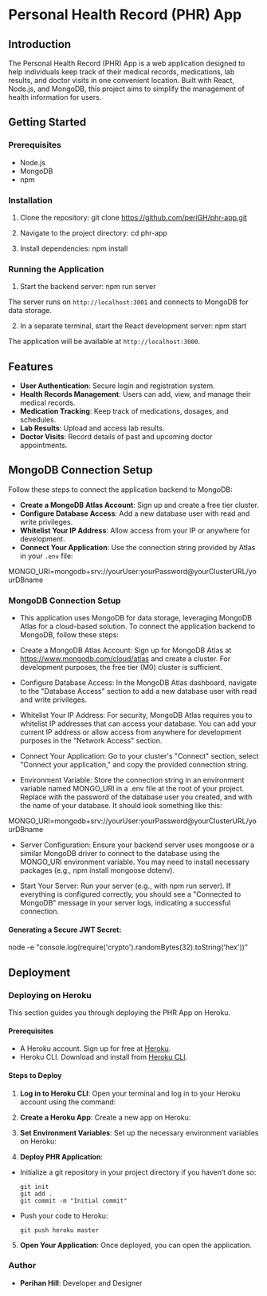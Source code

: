 # Personal Health Record (PHR) App

## Introduction
The Personal Health Record (PHR) App is a web application designed to help individuals keep track of their medical records, medications, lab results, and doctor visits in one convenient location. Built with React, Node.js, and MongoDB, this project aims to simplify the management of health information for users.

## Getting Started

### Prerequisites
- Node.js
- MongoDB
- npm

### Installation
1. Clone the repository:
git clone https://github.com/periGH/phr-app.git

2. Navigate to the project directory:
cd phr-app

3. Install dependencies:
npm install 

### Running the Application
1. Start the backend server:
npm run server

The server runs on `http://localhost:3001` and connects to MongoDB for data storage.

2. In a separate terminal, start the React development server:
npm start

The application will be available at `http://localhost:3000`.

## Features
- **User Authentication**: Secure login and registration system.
- **Health Records Management**: Users can add, view, and manage their medical records.
- **Medication Tracking**: Keep track of medications, dosages, and schedules.
- **Lab Results**: Upload and access lab results.
- **Doctor Visits**: Record details of past and upcoming doctor appointments.

## MongoDB Connection Setup
Follow these steps to connect the application backend to MongoDB:

- **Create a MongoDB Atlas Account**: Sign up and create a free tier cluster.
- **Configure Database Access**: Add a new database user with read and write privileges.
- **Whitelist Your IP Address**: Allow access from your IP or anywhere for development.
- **Connect Your Application**: Use the connection string provided by Atlas in your `.env` file:

MONGO_URI=mongodb+srv://yourUser:yourPassword@yourClusterURL/yourDBname

### MongoDB Connection Setup ### 
- This application uses MongoDB for data storage, leveraging MongoDB Atlas for a cloud-based solution. To connect the application backend to MongoDB, follow these steps:

- Create a MongoDB Atlas Account: Sign up for MongoDB Atlas at https://www.mongodb.com/cloud/atlas and create a cluster. For development purposes, the free tier (M0) cluster is sufficient.

- Configure Database Access: In the MongoDB Atlas dashboard, navigate to the "Database Access" section to add a new database user with read and write privileges.

- Whitelist Your IP Address: For security, MongoDB Atlas requires you to whitelist IP addresses that can access your database. You can add your current IP address or allow access from anywhere for development purposes in the "Network Access" section.

- Connect Your Application: Go to your cluster's "Connect" section, select "Connect your application," and copy the provided connection string.

- Environment Variable: Store the connection string in an environment variable named MONGO_URI in a .env file at the root of your project. Replace <password> with the password of the database user you created, and <dbname> with the name of your database. It should look something like this:

MONGO_URI=mongodb+srv://yourUser:yourPassword@yourClusterURL/yourDBname

- Server Configuration: Ensure your backend server uses mongoose or a similar MongoDB driver to connect to the database using the MONGO_URI environment variable. You may need to install necessary packages (e.g., npm install mongoose dotenv).

- Start Your Server: Run your server (e.g., with npm run server). If everything is configured correctly, you should see a "Connected to MongoDB" message in your server logs, indicating a successful connection.

#### Generating a Secure JWT Secret: ####
node -e "console.log(require('crypto').randomBytes(32).toString('hex'))"

## Deployment

### Deploying on Heroku

This section guides you through deploying the PHR App on Heroku.

#### Prerequisites
- A Heroku account. Sign up for free at [Heroku](https://signup.heroku.com/).
- Heroku CLI. Download and install from [Heroku CLI](https://devcenter.heroku.com/articles/heroku-cli).

#### Steps to Deploy
1. **Log in to Heroku CLI**: Open your terminal and log in to your Heroku account using the command:

2. **Create a Heroku App**: Create a new app on Heroku:

3. **Set Environment Variables**: Set up the necessary environment variables on Heroku:


4. **Deploy PHR Application**:
- Initialize a git repository in your project directory if you haven’t done so:
  ```
  git init
  git add .
  git commit -m "Initial commit"
  ```
- Push your code to Heroku:
  ```
  git push heroku master
  ```

5. **Open Your Application**: Once deployed, you can open the application. 

### Author
- **Perihan Hill**: Developer and Designer
